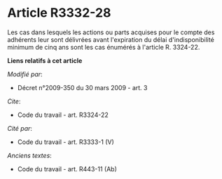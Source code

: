 # Article R3332-28

Les cas dans lesquels les actions ou parts acquises pour le compte des adhérents leur sont délivrées avant l'expiration du
délai d'indisponibilité minimum de cinq ans sont les cas énumérés à l'article R. 3324-22.

**Liens relatifs à cet article**

_Modifié par_:

  - Décret n°2009-350 du 30 mars 2009 - art. 3

_Cite_:

  - Code du travail - art. R3324-22

_Cité par_:

  - Code du travail - art. R3333-1 (V)

_Anciens textes_:

  - Code du travail - art. R443-11 (Ab)
